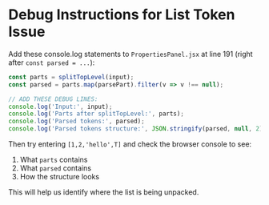 # Debug Instructions for List Token Issue

Add these console.log statements to `PropertiesPanel.jsx` at line 191 (right after `const parsed = ...`):

```javascript
const parts = splitTopLevel(input);
const parsed = parts.map(parsePart).filter(v => v !== null);

// ADD THESE DEBUG LINES:
console.log('Input:', input);
console.log('Parts after splitTopLevel:', parts);
console.log('Parsed tokens:', parsed);
console.log('Parsed tokens structure:', JSON.stringify(parsed, null, 2));
```

Then try entering `[1,2,'hello',T]` and check the browser console to see:
1. What `parts` contains
2. What `parsed` contains
3. How the structure looks

This will help us identify where the list is being unpacked.

